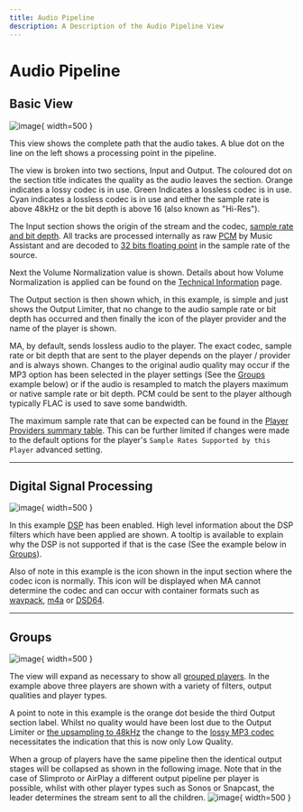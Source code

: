 ```yaml
---
title: Audio Pipeline
description: A Description of the Audio Pipeline View
---
```


# Audio Pipeline

## Basic View
![image](assets/screenshots/audiopipeline-basic.png){ width=500 }

This view shows the complete path that the audio takes. A blue dot on the line on the left shows a processing point in the pipeline.

The view is broken into two sections, Input and Output. The coloured dot on the section title indicates the quality as the audio leaves the section. Orange indicates a lossy codec is in use. Green Indicates a lossless codec is in use. Cyan indicates a lossless codec is in use and either the sample rate is above 48kHz or the bit depth is above 16 (also known as "Hi-Res").

The Input section shows the origin of the stream and the codec, [sample rate and bit depth](https://www.izotope.com/en/learn/digital-audio-basics-sample-rate-and-bit-depth.html). All tracks are processed internally as raw [PCM](https://diyodemag.com/education/what_is_pcm_pulse_code_modulation) by Music Assistant and are decoded to [32 bits floating point](https://www.youtube.com/watch?v=4YRp-FIsNDA) in the sample rate of the source. 

Next the Volume Normalization value is shown. Details about how Volume Normalization is applied can be found on the [Technical Information](faq/tech-info.md/#volume-normalization) page.

The Output section is then shown which, in this example, is simple and just shows the Output Limiter, that no change to the audio sample rate or bit depth has occurred and then finally the icon of the player provider and the name of the player is shown.

MA, by default, sends lossless audio to the player. The exact codec, sample rate or bit depth that are sent to the player depends on the player / provider and is always shown. Changes to the original audio quality may occur if the MP3 option has been selected in the player settings (See the [Groups](#groups) example below) or if the audio is resampled to match the players maximum or native sample rate or bit depth. PCM could be sent to the player although typically FLAC is used to save some bandwidth.

The maximum sample rate that can be expected can be found in the [Player Providers summary table](player-support/index.md). This can be further limited if changes were made to the default options for the player's `Sample Rates Supported by this Player` advanced setting.
***************************************************************
## Digital Signal Processing
![image](assets/screenshots/audiopipeline-dsp.png){ width=500 }

In this example [DSP](player-support/index.md/#dsp-settings) has been enabled. High level information about the DSP filters which have been applied are shown. A tooltip is available to explain why the DSP is not supported if that is the case (See the example below in [Groups](#groups)).

Also of note in this example is the icon shown in the input section where the codec icon is normally. This icon will be displayed when MA cannot determine the codec and can occur with container formats such as [wavpack](https://www.wavpack.com/), [m4a](https://cloudinary.com/guides/video-formats/what-is-the-m4a-format-understanding-the-difference-between-m4a-mp3-and-wav) or [DSD64](https://en.wikipedia.org/wiki/Direct_Stream_Digital).

***************************************************************
## Groups
![image](assets/screenshots/audiopipeline-groups.png){ width=500 }

The view will expand as necessary to show all [grouped players](faq/groups.md). In the example above three players are shown with a variety of filters, output qualities and player types.

A point to note in this example is the orange dot beside the third Output section label. Whilst no quality would have been lost due to the Output Limiter or [the upsampling to 48kHz](https://www.youtube.com/watch?v=tIIK2wuXHuY) the change to the [lossy MP3 codec](https://www.adobe.com/au/creativecloud/video/discover/best-audio-format.html) necessitates the indication that this is now only Low Quality.

When a group of players have the same pipeline then the identical output stages will be collapsed as shown in the following image. Note that in the case of Slimproto or AirPlay a different output pipeline per player is possible, whilst with other player types such as Sonos or Snapcast, the leader determines the stream sent to all the children.
![image](assets/screenshots/audiopipeline-groups-collapsed.png){ width=500 }
